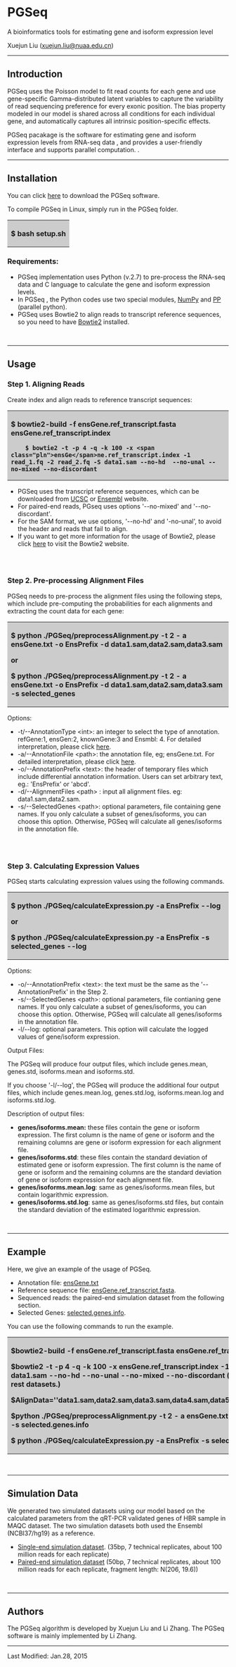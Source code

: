 # PGSeq
A bioinformatics tools for estimating gene and isoform expression level


Xuejun Liu (xuejun.liu@nuaa.edu.cn)


* * *

## <a name="introduction"></a> Introduction

PGSeq   uses the Poisson model to fit read counts for each gene and 
  use gene-specific Gamma-distributed latent variables to capture the variability of read 
  sequencing preference for every exonic position. The bias property modeled in our 
  model is shared across all conditions for each individual gene, and automatically 
  captures all intrinsic position-specific effects.

PGSeq pacakage is the software for estimating gene and isoform expression levels from RNA-seq data , and provides a user-friendly interface and supports parallel computation.  .

* * *

## <a name="compilation"></a>  Installation

You can click [here](https://github.com/PUGEA/PGSeq/tree/master/PGSeq.1.1) to download the PGSeq software. 

To compile PGSeq in Linux, simply run in the PGSeq folder.

<table width="100%" border="0">
  <tr>
    <th align="left" bgcolor="#CCCCCC" scope="col">

$ bash  setup.sh
</th>
  </tr>
</table>

### Requirements:

*   PGSeq  implementation uses Python (v.2.7) to pre-process the RNA-seq data and C language to calculate the gene and isoform expression levels.
*   In PGSeq , the Python codes use two special modules, [NumPy](http://www.numpy.org/) and [PP](http://www.parallelpython.com/) (parallel python).
*   PGSeq uses Bowtie2 to align reads to transcript reference  sequences, so you need to have [Bowtie2](http://bowtie-bio.sourceforge.net/bowtie2/index.shtml) installed.

&nbsp;

* * *

## <a name="usage"></a> Usage

### Step 1. Aligning Reads

Create index and align reads to reference transcript sequences:

<table width="100%" border="0">
  <tr>
    <th align="left" bgcolor="#CCCCCC" scope="col">

<span class="prettyprint">$ bowtie2</span><span class="pun">-</span><span class="pln">build </span><span class="pun">-</span><span class="pln">f </span><span class="pln"> ensGene.ref_transcript</span><span class="pun">.</span><span class="pln">fasta ensGe</span>ne.ref_transcript.index

        $ bowtie2 -t -p 4 -q -k 100 -x <span class="pln">ensGe</span>ne.ref_transcript.index -1 read_1.fq -2 read_2.fq -S data1.sam --no-hd  --no-unal --no-mixed --no-discordant
</th>
  </tr>
</table>

*   PGSeq  uses the transcript reference sequences, which can be downloaded from [UCSC](http://genome.ucsc.edu/) or [Ensembl](http://asia.ensembl.org/index.html) website.
*   For paired-end reads, PGseq uses options '--no-mixed' and '--no-discordant'.
*   For the SAM format, we use options, '--no-hd' and '-no-unal', to avoid the header and reads that fail to align.
*   If you want to get more  information for the usage of Bowtie2, please click [here](http://bowtie-bio.sourceforge.net/bowtie2/index.shtml) to visit the Bowtie2 website.

### &nbsp;

### Step 2. Pre-processing Alignment Files

PGSeq needs to pre-process the alignment files using the following steps, which include pre-computing the probabilities for each alignments and extracting the count data for each gene:

<table width="100%" border="0">
  <tr>
    <th align="left" bgcolor="#CCCCCC" scope="col">

$ python ./PGSeq/preprocessAlignment<span class="prettyprint">.py</span> -t 2 - a ensGene.txt -o EnsPrefix -d data1.sam,data2.sam,data3.sam

or

$ python ./PGSeq/preprocessAlignment<span class="prettyprint">.py</span> -t 2 - a ensGene.txt -o EnsPrefix -d data1.sam,data2.sam,data3.sam    -s selected_genes
</th>
  </tr>
</table>

Options:

*   -t/--AnnotationType &lt;int&gt;: an integer to select the type of annotation. refGene:1, ensGen:2, knownGene:3 and Ensmbl: 4.  For detailed interpretation, please click [here](http://parnec.nuaa.edu.cn/liux/preprocessAnnotation.html).
*   -a/--AnnotationFile &lt;path&gt;: the annotation file, eg; ensGene.txt. For detailed interpretation, please click [here](https://github.com/PUGEA/PGSeq/blob/master/Doc/README.md).
*   -o/--AnnotationPrefix &lt;text&gt;: the header of  temporary files which include differential annotation information. Users can set arbitrary text, eg.: 'EnsPrefix' or 'abcd'.
*   -d/--AlignmentFiles &lt;path&gt; : input  all alignment files.  eg: data1.sam,data2.sam.
*   -s/--SelectedGenes &lt;path&gt;: optional parameters, file containing gene names. If you only calculate a subset of genes/isoforms, you can choose this option. Otherwise, PGSeq will calculate all genes/isoforms in the annotation file.

### &nbsp;

### Step 3. Calculating Expression Values

PGSeq starts calculating expression values using the following commands. 

<table width="100%" border="0">
  <tr>
    <th align="left" bgcolor="#CCCCCC" scope="col">

$ python ./PGSeq/calculateExpression.py -a EnsPrefix --log

or

$ python ./PGSeq/calculateExpression.py -a EnsPrefix -s selected_genes --log
</th>
  </tr>
</table>

Options:

*   -o/--AnnotationPrefix &lt;text&gt;: the text must be the same as the '--AnnotationPrefix' in the Step 2.
*   -s/--SelectedGenes &lt;path&gt;: optional parameters, file contianing gene names. If you only calculate a subset of genes/isoforms, you can choose this option. Otherwise, PGSeq will calculate all genes/isoforms in the annotation file.
*   -l/--log:  optional parameters. This option will calculate the logged values of gene/isoform expression.

Output Files:

The PGSeq will produce four output files, which include genes.mean, genes.std, isoforms.mean and isoforms.std.

 If you choose  '-l/--log', the PGSeq will produce the additional four output files, which include genes.mean.log, genes.std.log, isoforms.mean.log and isoforms.std.log.

Description of output files:

*   **genes/isoforms.mean:** these files contain the gene or isoform expression. The first column is the name of gene or isoform and the remaining columns are gene or isoform expression for each alignment file.
*   **genes/isoforms.std**: these files contain the standard deviation of estimated gene or isoform expression. The first column is the name of gene or isoform and the remaining columns are the standard deviation of gene or isoform expression for each alignment file.
*   **genes/isoforms.mean.log**: same as genes/isoforms.mean files, but contain logarithmic expression. 
*   **genes/isoforms.std.log**: same as genes/isoforms.std files, but contain the standard deviation of the estimated logarithmic expression.

&nbsp;

* * *

## <a name="example"></a> Example

Here, we give an example of the usage of PGSeq. 

*   Annotation file: [ensGene.txt ](http://genome.ucsc.edu/cgi-bin/hgTables?hgsid=404134387_Acyi8a1auSUTdR5AeBjiGWTPAY3w&amp;clade=mammal&amp;org=Human&amp;db=hg19&amp;hgta_group=genes&amp;hgta_track=ensGene&amp;hgta_table=0&amp;hgta_regionType=genome&amp;position=chr21%3A33%2C031%2C597-33%2C041%2C570&amp;hgta_outputType=primaryTable&amp;hgta_outFileName=)
*   Reference sequence file: [ensGene.ref_transcript.fasta](http://genome.ucsc.edu/cgi-bin/hgTables?hgsid=404134387_Acyi8a1auSUTdR5AeBjiGWTPAY3w&amp;clade=mammal&amp;org=Human&amp;db=hg19&amp;hgta_group=genes&amp;hgta_track=ensGene&amp;hgta_table=0&amp;hgta_regionType=genome&amp;position=chr21%3A33%2C031%2C597-33%2C041%2C570&amp;hgta_outputType=primaryTable&amp;hgta_outFileName=).
*   Sequenced reads: the paired-end simulation dataset from the following section.
*   Selected Genes: [selected.genes.info](https://github.com/PUGEA/PGSeq/blob/master/Example.Data/selectedgenes.zip).

You can use the following commands to run the  example.

<table width="100%" border="0">
  <tr>
    <th align="left" bgcolor="#CCCCCC" scope="col">

<span class="prettyprint">$bowtie</span><span class="pun">2-</span><span class="pln">build </span><span class="pun">-</span><span class="pln">f </span><span class="pln"> ensGene.ref_transcript</span><span class="pun">.</span><span class="pln">fasta ensGe</span>ne.ref_transcript.index

 $bowtie2 -t -p 4 -q -k 100 -x <span class="pln">ensGe</span>ne.ref_transcript.index -1 read_1.fq -2 read_2.fq -S data1.sam --no-hd  --no-unal --no-mixed --no-discordant ( The same treatment for the rest datasets.)

<span class="prettyprint">$</span>AlignData=''data1.sam,data2.sam,data3.sam,data4.sam,data5.sam,data6.sam,data7.sam&quot;

<span class="prettyprint">$python ./PGSeq/preprocessAlignment.py </span>-t 2 - a ensGene.txt -o EnsPrefix -d $AligData -s  selected.genes.info

<span class="prettyprint">$ python ./PGSeq/calculateExpression.py -a EnsPrefix </span>-s  selected.genes.info --log
</th>
  </tr>
</table>

&nbsp;

* * *

## <a name="example" id="example"></a> Simulation Data

 We generated  two simulated datasets using our model based on the calculated parameters from the qRT-PCR validated genes of HBR sample in MAQC dataset. The two simulation datasets both used the Ensembl (NCBI37/hg19) as a reference.

*   [Single-end simulation dataset](https://github.com/PUGEA/PGSeq/blob/master/Example.Data/SESimulationData.zip). (35bp, 7 technical replicates, about 100 million reads for each replicate)
*   [Paired-end simulation dataset](https://github.com/PUGEA/PGSeq/blob/master/Example.Data/PESimulationData.zip) (50bp, 7 technical replicates, about 100 million reads for each replicate, fragment length: N(206, 19.6))

&nbsp;

* * *

## <a name="authors"></a> Authors

The PGSeq algorithm is developed by Xuejun Liu and Li Zhang. The PGSeq software is mainly implemented by  Li Zhang.

* * *

Last Modified: Jan.28, 2015

</body></html>

